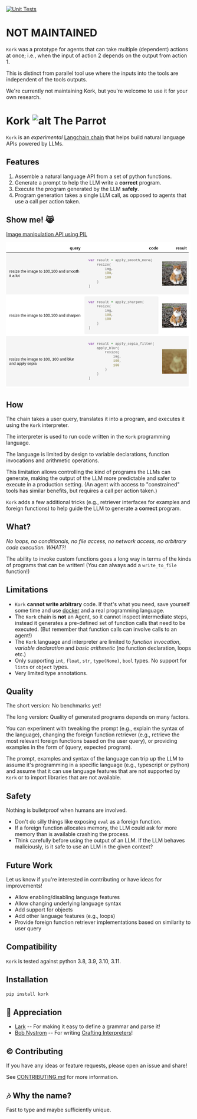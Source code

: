 [![Unit Tests](https://github.com/langchain-ai/kork/actions/workflows/test.yml/badge.svg?branch=main&event=push)](https://github.com/langchain-ai/kork/actions/workflows/test.yml)


# NOT MAINTAINED

`Kork` was a prototype for agents that can take multiple (dependent) actions at once; i.e., when the input of action 2 depends on the output from action 1.

This is distinct from parallel tool use where the inputs into the tools are independent of the tools outputs.

We're currently not maintaining Kork, but you're welcome to use it for your own research.

# Kork ![alt The Parrot](assets/parrot.png)

`Kork` is an *experimental* [Langchain chain](https://python.langchain.com/en/latest/modules/chains.html) that helps build natural language APIs powered by LLMs.

## Features

1. Assemble a natural language API from a set of python functions.
2. Generate a prompt to help the LLM write a **correct** program.
3. Execute the program generated by the LLM **safely**.
4. Program generation takes a single LLM call, as opposed to agents that use a call per action taken.

## Show me! 😹 

[Image manipulation API using PIL](https://langchain-ai.github.io/kork/examples/image_manipulation.html)

<img src="assets/cats.png" alt="Cats!!!" style="max-width: 500px;">

## How

The chain takes a user query, translates it into a program, and executes it using the `Kork` interpreter.

The interpreter is used to run code written in the `Kork` programming language.

The language is limited by design to variable declarations, function invocations and arithmetic operations.

This limitation allows controlling the kind of programs the LLMs can generate, making the output of the LLM more predictable and safer to execute in a production setting. (An agent with access to "constrained" tools has similar benefits, but requires a call per action taken.)

`Kork` adds a few additional tricks (e.g., retriever interfaces for examples and foreign functions) to help guide the LLM to generate a **correct** program.

## What?

*No loops, no conditionals, no file access, no network access, no arbitrary code execution. WHAT?!*

The ability to invoke custom functions goes a long way in terms of the kinds of programs that can be written! (You can always add a `write_to_file` function!)


## Limitations

- `Kork` **cannot write arbitrary** code. If that's what you need, save yourself some time and use [docker](https://www.docker.com/) and a real programming language.
- The `Kork` chain is **not** an Agent, so it cannot inspect intermediate steps, instead it generates a pre-defined set of function calls that need to be executed. (But remember that function calls can involve calls to an agent!)
- The `Kork` language and interpreter are limited to *function invocation*, *variable declaration* and
  *basic arithmetic* (no function declaration, loops etc.)
- Only supporting `int`, `float`, `str`, `type(None)`, `bool` types. No support for `lists` or `object` types.
- Very limited type annotations.

## Quality

The short version: No benchmarks yet!

The long version: Quality of generated programs depends on many factors.

You can experiment with tweaking the prompt (e.g., explain the syntax of the language), changing the foreign function retriever (e.g., retrieve the most relevant foreign functions based on the user query), or providing examples in the form of (query, expected program).

The prompt, examples and syntax of the language can trip up the LLM to assume
it's programming in a specific language (e.g., typescript or python) and assume
that it can use language features that are not supported by `Kork` or to import
libraries that are not available.

## Safety

Nothing is bulletproof when humans are involved.

* Don't do silly things like exposing `eval` as a foreign function.
* If a foreign function allocates memory, the LLM could ask for more memory than is available crashing the process.
* Think carefully before using the output of an LLM. If the LLM behaves maliciously, is it safe to use an LLM in the given context? 

## Future Work

Let us know if you're interested in contributing or have ideas for improvements!

- Allow enabling/disabling language features
- Allow changing underlying language syntax
- Add support for objects
- Add other language features (e.g., loops) 
- Provide foreign function retriever implementations based on similarity to user query

## Compatibility

`Kork` is tested against python 3.8, 3.9, 3.10, 3.11.

## Installation 

```sh
pip install kork
```

## 🙏 Appreciation

* [Lark](https://github.com/lark-parser/lark) -- For making it easy to define a grammar and parse it!
* [Bob Nystrom](https://github.com/munificent) -- For writing [Crafting Interpreters](https://www.craftinginterpreters.com/)!

## © Contributing

If you have any ideas or feature requests, please open an issue and share!

See [CONTRIBUTING.md](https://github.com/langchain-ai/kork/blob/main/CONTRIBUTING.md) for more information.

## 🎶 Why the name?

Fast to type and maybe sufficiently unique.
